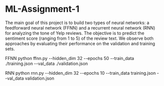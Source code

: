 # ML-Assignment-1
The main goal of this project is to build two types of neural networks: a feedforward neural network (FFNN) and a recurrent neural network (RNN) for analyzing the tone of Yelp reviews. The objective is to predict the sentiment score (ranging from 1 to 5) of the review text. We observe both approaches by evaluating their performance on the validation and training sets.

FFNN python ffnn.py --hidden_dim 32 --epochs 50 --train_data ./training.json --val_data ./validation.json

RNN python rnn.py --hidden_dim 32 --epochs 10 --train_data training.json --val_data validation.json
